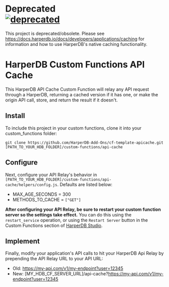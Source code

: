 # Deprecated <br>[![deprecated](http://badges.github.io/stability-badges/dist/deprecated.svg)](http://github.com/badges/stability-badges)

This project is deprecated/obsolete. Please see https://docs.harperdb.io/docs/developers/applications/caching for information and how to use HarperDB's native caching functionality.

# HarperDB Custom Functions API Cache

This HarperDB API Cache Custom Function will relay any API request through a HarperDB, returning a cached version if it has one, or make the origin API call, store, and return the result if it doesn't.

## Install

To include this project in your custom functions, clone it into your custom_functions folder:

`git clone https://github.com/HarperDB-Add-Ons/cf-template-apicache.git [PATH_TO_YOUR_HDB_FOLDER]/custom-functions/api-cache`

## Configure

Next, configure your API Relay's behavior in `[PATH_TO_YOUR_HDB_FOLDER]/custom-functions/api-cache/helpers/config.js`. Defaults are listed below:

- MAX_AGE_SECONDS = 300
- METHODS_TO_CACHE = `["GET"]`

**After configuring your API Relay, be sure to restart your custom function server so the settings take effect.** You can do this using the `restart_service` operation, or using the `Restart Server` button in the Custom Functions section of [HarperDB Studio](https://studio.harperdb.io).

## Implement

Finally, modify your application's API calls to hit your HarperDB Api Relay by prepending the API Relay URL to your API URL:

- Old: https://my-api.com/v1/my-endpoint?user=12345
- New: [MY_HDB_CF_SERVER_URL]/api-cache?https://my-api.com/v1/my-endpoint?user=12345
